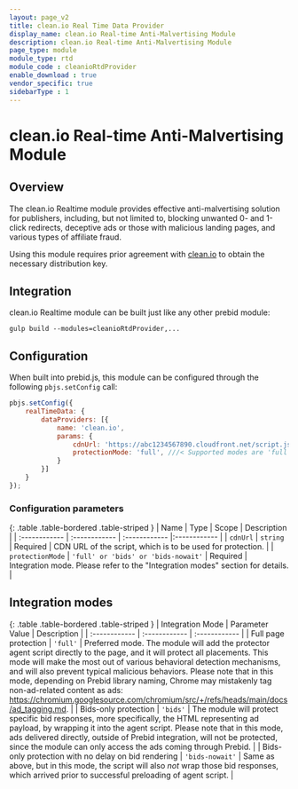 ```yaml
---
layout: page_v2
title: clean.io Real Time Data Provider
display_name: clean.io Real-time Anti-Malvertising Module
description: clean.io Real-time Anti-Malvertising Module
page_type: module
module_type: rtd
module_code : cleanioRtdProvider
enable_download : true
vendor_specific: true
sidebarType : 1
---
```


# clean.io Real-time Anti-Malvertising Module

## Overview

The clean.io Realtime module provides effective anti-malvertising solution for publishers, including, but not limited to,
blocking unwanted 0- and 1-click redirects, deceptive ads or those with malicious landing pages, and various types of affiliate fraud.

Using this module requires prior agreement with [clean.io](https://clean.io) to obtain the necessary distribution key.

## Integration

clean.io Realtime module can be built just like any other prebid module:

```
gulp build --modules=cleanioRtdProvider,...
```

## Configuration

When built into prebid.js, this module can be configured through the following `pbjs.setConfig` call:

```javascript
pbjs.setConfig({
    realTimeData: {
        dataProviders: [{
            name: 'clean.io',
            params: {
                cdnUrl: 'https://abc1234567890.cloudfront.net/script.js', ///< Contact clean.io to get your own CDN URL
                protectionMode: 'full', ///< Supported modes are 'full', 'bids' and 'bids-nowait', see below.
            }
        }]
    }
});
```

### Configuration parameters

{: .table .table-bordered .table-striped }
| Name | Type  | Scope | Description |
| :------------ | :------------ | :------------ |:------------ |
| ``cdnUrl`` | ``string`` | Required | CDN URL of the script, which is to be used for protection. |
| ``protectionMode`` | ``'full' or 'bids' or 'bids-nowait'`` | Required | Integration mode. Please refer to the "Integration modes" section for details. |

## Integration modes

{: .table .table-bordered .table-striped }
| Integration Mode | Parameter Value | Description |
| :------------ | :------------ | :------------ |
| Full page protection | ``'full'`` | Preferred mode. The module will add the protector agent script directly to the page, and it will protect all placements. This mode will make the most out of various behavioral detection mechanisms, and will also prevent typical malicious behaviors. Please note that in this mode, depending on Prebid library naming, Chrome may mistakenly tag non-ad-related content as ads: <https://chromium.googlesource.com/chromium/src/+/refs/heads/main/docs/ad_tagging.md>. |
| Bids-only protection | ``'bids'`` | The module will protect specific bid responses, more specifically, the HTML representing ad payload, by wrapping it into the agent script. Please note that in this mode, ads delivered directly, outside of Prebid integration, will not be protected, since the module can only access the ads coming through Prebid. |
| Bids-only protection with no delay on bid rendering | ``'bids-nowait'`` | Same as above, but in this mode, the script will also *not* wrap those bid responses, which arrived prior to successful preloading of agent script. |
